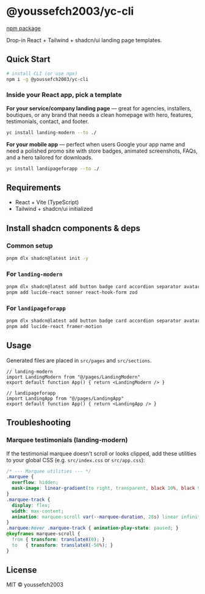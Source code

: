 # @youssefch2003/yc-cli

[npm package](https://www.npmjs.com/package/@youssefch2003/yc-cli)


Drop-in React + Tailwind + shadcn/ui landing page templates.

## Quick Start
```bash
# install CLI (or use npx)
npm i -g @youssefch2003/yc-cli
```

### Inside your React app, pick a template

**For your service/company landing page** — great for agencies, installers, boutiques, or any brand that needs a clean homepage with hero, features, testimonials, contact, and footer.
```bash
yc install landing-modern --to ./
```

**For your mobile app** — perfect when users Google your app name and need a polished promo site with store badges, animated screenshots, FAQs, and a hero tailored for downloads.
```bash
yc install landipageforapp --to ./
```

## Requirements
- React + Vite (TypeScript)
- Tailwind + shadcn/ui initialized

## Install shadcn components & deps

### Common setup
```bash
pnpm dlx shadcn@latest init -y
```

### For `landing-modern`
```bash
pnpm dlx shadcn@latest add button badge card accordion separator avatar sheet input textarea label checkbox form
pnpm add lucide-react sonner react-hook-form zod
```

### For `landipageforapp`
```bash
pnpm dlx shadcn@latest add button badge card accordion separator avatar sheet
pnpm add lucide-react framer-motion
```

## Usage
Generated files are placed in `src/pages` and `src/sections`.

```tsx
// landing-modern
import LandingModern from "@/pages/LandingModern"
export default function App() { return <LandingModern /> }

// landipageforapp
import LandingApp from "@/pages/LandingApp"
export default function App() { return <LandingApp /> }
```

## Troubleshooting

### Marquee testimonials (landing-modern)
If the testimonial marquee doesn't scroll or looks clipped, add these utilities to your global CSS (e.g. `src/index.css` or `src/app.css`):

```css
/* --- Marquee utilities --- */
.marquee {
  overflow: hidden;
  mask-image: linear-gradient(to right, transparent, black 10%, black 90%, transparent);
}
.marquee-track {
  display: flex;
  width: max-content;
  animation: marquee-scroll var(--marquee-duration, 28s) linear infinite;
}
.marquee:hover .marquee-track { animation-play-state: paused; }
@keyframes marquee-scroll {
  from { transform: translateX(0); }
  to   { transform: translateX(-50%); }
}
```

## License
MIT © youssefch2003
